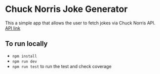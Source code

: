 # Chuck Norris Joke Generator

This a simple app that allows the user to fetch jokes via Chuck Norris API.
[API link](https://api.chucknorris.io/)

## To run locally

-   `npm install`
-   `npm run dev`
-   `npm run test` to run the test and check coverage
